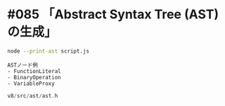 # #085 「Abstract Syntax Tree (AST) の生成」

```bash
node --print-ast script.js
```

```text
ASTノード例
- FunctionLiteral
- BinaryOperation
- VariableProxy
```

```cpp
v8/src/ast/ast.h
```
